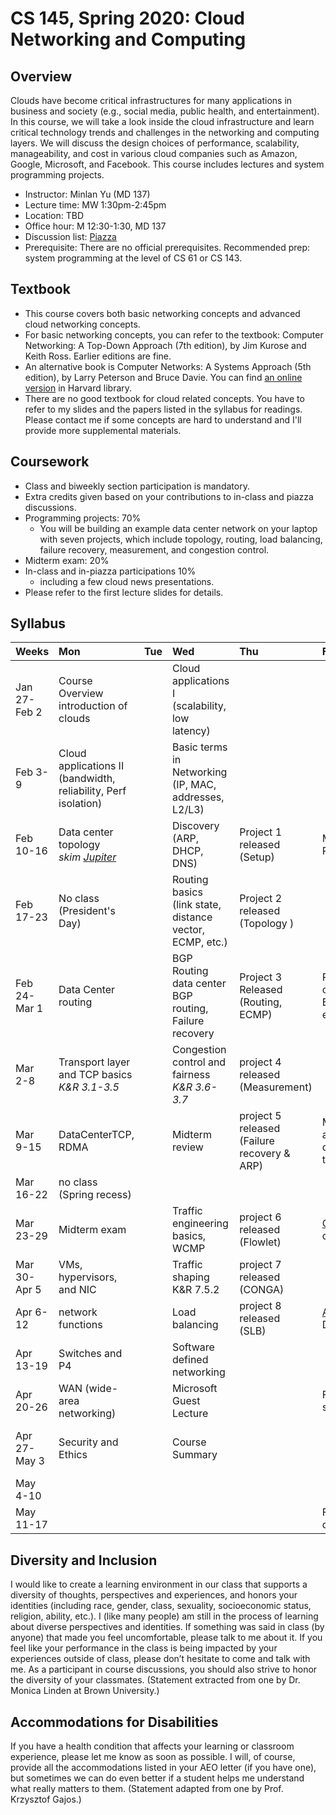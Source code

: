 # CS 145, Spring 2020: Cloud Networking and Computing

## Overview

Clouds have become critical infrastructures for many applications in business and society (e.g., social media, public health, and entertainment). In this course, we will take a look inside the cloud infrastructure and learn critical technology trends and challenges in the networking and computing layers. We will discuss the design choices of performance, scalability, manageability, and cost in various cloud companies such as Amazon, Google, Microsoft, and Facebook. This course includes lectures and system programming projects.

- Instructor: Minlan Yu (MD 137)
- Lecture time: MW 1:30pm-2:45pm
- Location: TBD
- Office hour: M 12:30-1:30, MD 137
- Discussion list: [Piazza](https://piazza.com/class/jy80ngwm9123)
- Prerequisite: There are no official prerequisites. Recommended prep: system programming at the level of CS 61 or CS 143.


## Textbook
- This course covers both basic networking concepts and advanced cloud networking concepts.
- For basic networking concepts, you can refer to the textbook: Computer Networking: A Top-Down Approach (7th edition), by Jim Kurose and Keith Ross. Earlier editions are fine.
- An alternative book is Computer Networks: A Systems Approach (5th edition), by Larry Peterson and Bruce Davie. You can find [an online version](https://proquest-safaribooksonline-com.ezp-prod1.hul.harvard.edu/9780123850591) in Harvard library.
- There are no good textbook for cloud related concepts. You have to refer to my slides and the papers listed in the syllabus for readings. Please contact me if some concepts are hard to understand and I'll provide more supplemental materials.

## Coursework
- Class and biweekly section participation is mandatory.
- Extra credits given based on your contributions to in-class and piazza discussions.
- Programming projects: 70%
  - You will be building an example data center network on your laptop with seven projects, which include topology, routing, load balancing, failure recovery, measurement, and congestion control.
- Midterm exam: 20%
- In-class and in-piazza participations 10%
  - including a few cloud news presentations.
- Please refer to the first lecture slides for details.

## Syllabus

| Weeks        | Mon                                                                                                                                                                                                | Tue  | Wed                                                           | Thu                                    | Fri                                         | Sat  | Sun                   |
| :----------- | :------------------------------------------------------------------------------------------------------------------------------------------------------------------------------------------------- | :--- | :------------------------------------------------------------ | :------------------------------------- | :------------------------------------------ | :--- | :-------------------- |
| Jan 27-Feb 2 | Course Overview <br> introduction of clouds                                                                                                                                                        |      | Cloud applications I <br> (scalability, low latency)          |                                        |                                             |
| Feb 3-9      | Cloud applications II (bandwidth, reliability, Perf isolation)                                                                                                                                                     |      | Basic terms in Networking <br> (IP, MAC, addresses, L2/L3)    |                                        |                                             |
| Feb 10-16    | Data center topology <br> *skim [Jupiter](http://conferences.sigcomm.org/sigcomm/2015/pdf/papers/p183.pdf)*                                                                                    |      | Discovery <br> (ARP, DHCP, DNS)                               | Project 1 released <br> (Setup)                    | Mininet and P4 tutorial                     |
| Feb 17-23    | No class <br> (President's Day)                                                                                                                                                                    |      | Routing basics <br> (link state, distance vector, ECMP, etc.) | Project 2 released <br> (Topology )                  |                                             |      | Project 1 due |
| Feb 24-Mar 1 | Data Center routing                                                                                      |      |  BGP Routing <br> data center BGP routing, Failure recovery                                                             | Project 3 Released <br> (Routing, ECMP)                    | P4 tutorial continued; ECMP; failure events |      | Project 2 Due         |
| Mar 2-8      |          Transport layer and TCP basics <br> *K&R 3.1-3.5*                            |      |      Congestion control and fairness  <br> *K&R 3.6-3.7*                     | project 4 released (Measurement)                    |                                             |      | Project 3 due         |
| Mar 9-15     |     DataCenterTCP, RDMA         |      |   Midterm review                                                           | project 5 released (Failure recovery & ARP)                     |             Measurement and debugging tools                                |      | Project 4 due         |
| Mar 16-22    | no class (Spring recess)                                                                                                                                                                           |      |                                                               |                                        |                                             |      |                       |
| Mar 23-29    |      Midterm exam                                                                        |      | Traffic engineering basics, WCMP                                                          | project 6  released <br> (Flowlet)                    |                                 [CONGA](https://people.csail.mit.edu/alizadeh/papers/conga-sigcomm14.pdf) details            |      | Project 5 due         |
| Mar 30-Apr 5 |  VMs, hypervisors, and NIC    |      |     Traffic shaping <br> K&R 7.5.2                                           | project 7  released  <br> (CONGA)                   |                                             |      | project 6  due        |
| Apr 6-12     |      network functions                      |      |   Load balancing                                                            | project 8  released  <br> (SLB) |                                  [Ananta](https://conferences.sigcomm.org/sigcomm/2013/papers/sigcomm/p207.pdf) Details         |   | project 7  due|
| Apr 13-19    |      Switches and P4                                                                                                                                                                    |      | Software defined networking                                    |                                        |                                             |  | |
| Apr 20-26    |       WAN (wide-area networking)                                                                                                                                                                                             |      | Microsoft Guest Lecture                                       |                                      |                                       Final project suggestions       | | project 8  due|
| Apr 27-May 3 | Security and Ethics  |      |        Course Summary                                                       |                          |                                             |     |     Final project proposal due |
| May 4-10     |                                                                                                                                                                                                    |      |                                                               |                                        |                                             |      |                       |
| May 11-17    |                                                                                                                                                                                                    |      |                                                               |                                        | Final project due                           |      |                       |





## Diversity and Inclusion
I would like to create a learning environment in our class that supports a diversity of thoughts, perspectives and experiences, and honors your identities (including race, gender, class, sexuality, socioeconomic status, religion, ability, etc.). I (like many people) am still in the process of learning about diverse perspectives and identities. If something was said in class (by anyone) that made you feel uncomfortable, please talk to me about it. If you feel like your performance in the class is being impacted by your experiences outside of class, please don’t hesitate to come and talk with me. As a participant in course discussions, you should also strive to honor the diversity of your classmates. (Statement extracted from one by Dr. Monica Linden at Brown University.)


## Accommodations for Disabilities
If you have a health condition that affects your learning or classroom experience, please let me know as soon as possible. I will, of course, provide all the accommodations listed in your AEO letter (if you have one), but sometimes we can do even better if a student helps me understand what really matters to them. (Statement adapted from one by Prof. Krzysztof Gajos.)